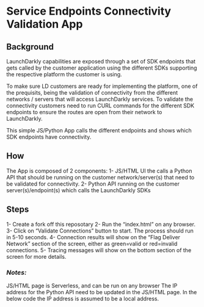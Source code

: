 <h1>Service Endpoints Connectivity Validation App</h1>

<h2>Background</h2>
LaunchDarkly capabilities are exposed through a set of SDK endpoints that gets called by the customer application using the different SDKs supporting the respective platform the customer is using. 

To make sure LD customers are ready for implementing the platform, one of the prequisits, being the validation of connectivity from the different networks / servers that will access LaunchDarkly services. To validate the connectivity customers need to run CURL commands for the different SDK endpoints to ensure the routes are open from their network to LaunchDarkly. 

This simple JS/Python App calls the different endpoints and shows which SDK endpoints have connectivity.

<h2>How</h2>
The App is composed of 2 components:
  1- JS/HTML UI the calls a Python API that should be running on the customer network/server(s) that need to be validated for connectivity.
  2- Python API running on the customer server(s)/endpoint(s) which calls the LaunchDarkly SDKs

<h2>Steps</h2>
1- Create a fork off this reposotary 
2- Run the “index.html” on any browser.
3- Click on “Validate Connections” button to start. The process should run in 5-10 seconds.
4- Connection results will show on the “Flag Deliver Network” section of the screen, either as green=valid or red=invalid connections.
5- Tracing messages will show on the bottom section of the screen for more details.

<h3><i>Notes:</i></h3>
JS/HTML page is Serverless, and can be run on any browser 
The IP address for the Python API need to be updated in the JS/HTML page. In the below code the IP address is assumed to be a local address.

